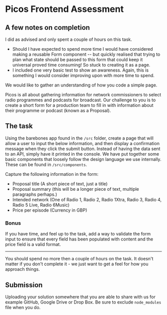 # Picos Frontend Assessment

## A few notes on completion

I did as advised and only spent a couple of hours on this task. 

- Should I have expected to spend more time I would have considered making a reusable Form component -- but quickly realised that trying to plan what state should be passed to this form that could keep it universal proved time consuming! So stuck to creating it as a page. 
- I included one very basic test to show an awareness. Again, this is something I would consider improving upon with more time to spend. 




We would like to gather an understanding of how you code a simple page.

Picos is all about gathering information for network commissioners to select radio programmes and podcasts for broadcast. Our challenge to you is to create a short form for a production team to fill in with information about their programme or podcast (known as a Proposal).

## The task

Using the barebones app found in the `/src` folder, create a page that will allow a user to input the below information, and then display a confirmation message when they click the submit button. Instead of having the data sent to an API, simply have it printed in the console. We have put together some basic components that loosely follow the design language we use internally. These can be found in `/src/components`.

Capture the following information in the form:

- Proposal title (A short piece of text, just a title)
- Proposal summary (this will be a longer piece of text, multiple paragraphs perhaps.)
- Intended network (One of Radio 1, Radio 2, Radio 1Xtra, Radio 3, Radio 4, Radio 5 Live, Radio 6Music)
- Price per episode (Currency in GBP)

### Bonus
If you have time, and feel up to the task, add a way to validate the form input to ensure that every field has been populated with content and the price field is a valid format.

--- 
You should spend no more then a couple of hours on the task. It doesn't matter if you don't complete it - we just want to get a feel for how you approach things.

## Submission

Uploading your solution somewhere that you are able to share with us for example GitHub, Google Drive or Drop Box. Be sure to exclude `node_modules` file when you do.
